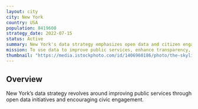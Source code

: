 ```yaml
---
layout: city
city: New York
country: USA
population: 8419600
strategy_date: 2022-07-15
status: Active
summary: New York's data strategy emphasizes open data and citizen engagement.
mission: To use data to improve public services, enhance transparency, and foster innovation.
thumbnail: "https://media.istockphoto.com/id/1406960186/photo/the-skyline-of-new-york-city-united-states.jpg?s=612x612&w=0&k=20&c=yZJXNdzq3d5bKgvVzPBahBujpbVUXFyjyl9FN9L7esM="
---
```


## Overview
New York’s data strategy revolves around improving public services through open data initiatives and encouraging civic engagement.


